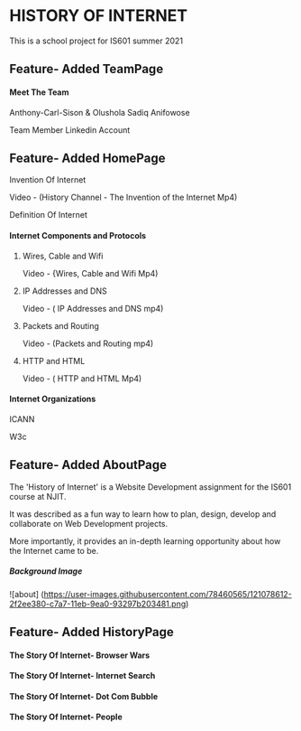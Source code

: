 # HISTORY OF INTERNET
This is a school project for IS601 summer 2021

## Feature- Added TeamPage
#### Meet The Team
Anthony-Carl-Sison & Olushola Sadiq Anifowose

Team Member Linkedin Account


## Feature- Added HomePage
Invention Of Internet

Video - (History Channel - The Invention of the Internet Mp4)

Definition Of Internet

#### Internet Components and Protocols
1. Wires, Cable and Wifi 

   Video - {Wires, Cable and Wifi Mp4)

2. IP Addresses and DNS

   Video - ( IP Addresses and DNS mp4)

3. Packets and Routing

   Video - (Packets and Routing mp4)

4. HTTP and HTML

   Video - ( HTTP and HTML Mp4)

#### Internet Organizations
ICANN

W3c


## Feature- Added AboutPage
The 'History of Internet' is a Website Development assignment for the IS601 course at NJIT.

It was described as a fun way to learn how to plan, design, develop and collaborate on Web Development projects.

More importantly, it provides an in-depth learning opportunity about how the Internet came to be.

##### Background Image
![about] (https://user-images.githubusercontent.com/78460565/121078612-2f2ee380-c7a7-11eb-9ea0-93297b203481.png)



## Feature- Added HistoryPage


#### The Story Of Internet- Browser Wars

#### The Story Of Internet- Internet Search

#### The Story Of Internet- Dot Com Bubble

#### The Story Of Internet- People

